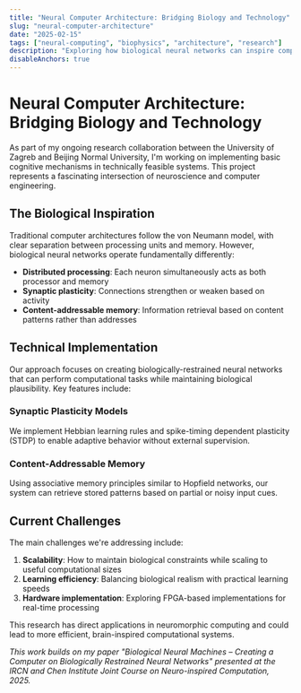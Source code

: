 ```yaml
---
title: "Neural Computer Architecture: Bridging Biology and Technology"
slug: "neural-computer-architecture"
date: "2025-02-15"
tags: ["neural-computing", "biophysics", "architecture", "research"]
description: "Exploring how biological neural networks can inspire computational architectures"
disableAnchors: true
---
```


# Neural Computer Architecture: Bridging Biology and Technology

As part of my ongoing research collaboration between the University of Zagreb and Beijing Normal University, I'm working on implementing basic cognitive mechanisms in technically feasible systems. This project represents a fascinating intersection of neuroscience and computer engineering.

## The Biological Inspiration

Traditional computer architectures follow the von Neumann model, with clear separation between processing units and memory. However, biological neural networks operate fundamentally differently:

-   **Distributed processing**: Each neuron simultaneously acts as both processor and memory
-   **Synaptic plasticity**: Connections strengthen or weaken based on activity
-   **Content-addressable memory**: Information retrieval based on content patterns rather than addresses

## Technical Implementation

Our approach focuses on creating biologically-restrained neural networks that can perform computational tasks while maintaining biological plausibility. Key features include:

### Synaptic Plasticity Models

We implement Hebbian learning rules and spike-timing dependent plasticity (STDP) to enable adaptive behavior without external supervision.

### Content-Addressable Memory

Using associative memory principles similar to Hopfield networks, our system can retrieve stored patterns based on partial or noisy input cues.

## Current Challenges

The main challenges we're addressing include:

1. **Scalability**: How to maintain biological constraints while scaling to useful computational sizes
2. **Learning efficiency**: Balancing biological realism with practical learning speeds
3. **Hardware implementation**: Exploring FPGA-based implementations for real-time processing

This research has direct applications in neuromorphic computing and could lead to more efficient, brain-inspired computational systems.

_This work builds on my paper "Biological Neural Machines – Creating a Computer on Biologically Restrained Neural Networks" presented at the IRCN and Chen Institute Joint Course on Neuro-inspired Computation, 2025._
